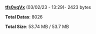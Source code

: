 [**tfs0vqVx**](/data/tfs0vqVx.txt) (03/02/23 - 13:29)- 2423 bytes

**Total Datas**: 8026

**Total Size**: 53.74 MB / 53.7 MB